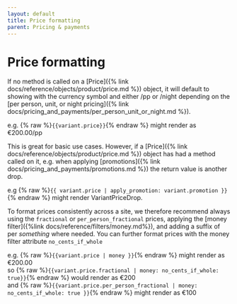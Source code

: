 ```yaml
---
layout: default
title: Price formatting
parent: Pricing & payments
---
```


# Price formatting

If no method is called on a [Price]({% link docs/reference/objects/product/price.md %}) object, it will default to showing with the currency symbol and either /pp or /night depending on the [per person, unit, or night pricing]({% link docs/pricing_and_payments/per_person_unit_or_night.md %}).

e.g. {% raw %}`{{variant.price}}`{% endraw %} might render as €200.00/pp 

This is great for basic use cases. However, if a [Price]({% link docs/reference/objects/product/price.md %}) object has had a method called on it, e.g. when applying [promotions]({% link docs/pricing_and_payments/promotions.md %}) the return value is another drop.

e.g {% raw %}`{{ variant.price | apply_promotion: variant.promotion }}`{% endraw %} might render VariantPriceDrop. 

To format prices consistently across a site, we therefore recommend always using the `fractional` or `per_person_fractional` prices, applying the [money filter]({%link docs/reference/filters/money.md%}), and adding a suffix of per _something_ where needed. You can further format prices with the money filter attribute `no_cents_if_whole`

e.g. {% raw %}`{{variant.price | money }}`{% endraw %} might render as €200.00<br>
so   {% raw %}`{{variant.price.fractional | money: no_cents_if_whole: true}}`{% endraw %} would render as €200<br>
and  {% raw %}`{{variant.price.per_person_fractional | money: no_cents_if_whole: true }}`{% endraw %} might render as €100
